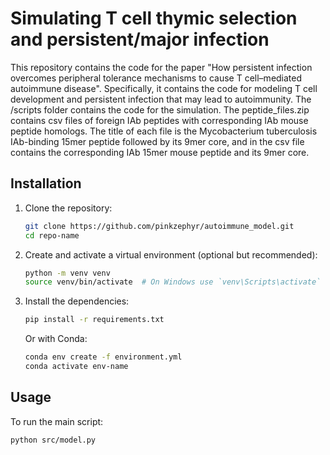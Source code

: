 # Simulating T cell thymic selection and persistent/major infection

This repository contains the code for the paper "How persistent infection overcomes peripheral tolerance mechanisms to cause T cell–mediated autoimmune disease". Specifically, it contains the code for modeling T cell development and persistent infection that may lead to autoimmunity. The /scripts folder contains the code for the simulation. The peptide_files.zip contains csv files of foreign IAb peptides with corresponding IAb mouse peptide homologs. The title of each file is the Mycobacterium tuberculosis IAb-binding 15mer peptide followed by its 9mer core, and in the csv file contains the corresponding IAb 15mer mouse peptide and its 9mer core.

## Installation

1. Clone the repository:
    ```bash
    git clone https://github.com/pinkzephyr/autoimmune_model.git
    cd repo-name
    ```

2. Create and activate a virtual environment (optional but recommended):
    ```bash
    python -m venv venv
    source venv/bin/activate  # On Windows use `venv\Scripts\activate`
    ```

3. Install the dependencies:
    ```bash
    pip install -r requirements.txt
    ```

    Or with Conda:
    ```bash
    conda env create -f environment.yml
    conda activate env-name
    ```

## Usage

To run the main script:
```bash
python src/model.py

